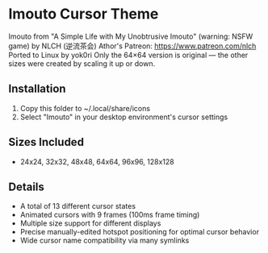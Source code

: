 # Imouto Cursor Theme

Imouto from "A Simple Life with My Unobtrusive Imouto" (warning: NSFW game) by NLCH (逆流茶会)
Athor's Patreon: https://www.patreon.com/nlch
Ported to Linux by yok0ri
Only the 64×64 version is original — the other sizes were created by scaling it up or down.

## Installation

1. Copy this folder to ~/.local/share/icons
2. Select "Imouto" in your desktop environment's cursor settings

## Sizes Included

- 24x24, 32x32, 48x48, 64x64, 96x96, 128x128

## Details

- A total of 13 different cursor states
- Animated cursors with 9 frames (100ms frame timing)
- Multiple size support for different displays
- Precise manually-edited hotspot positioning for optimal cursor behavior
- Wide cursor name compatibility via many symlinks
